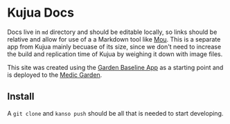 # Kujua Docs

Docs live in `md` directory and should be editable locally, so links should be
relative and allow for use of a a Markdown tool like [Mou](http://mouapp.com/).
This is a separate app from Kujua mainly becuase of its size, since we don't
need to increase the build and replication time of Kujua by weighing it down
with image files.

This site was created using the [Garden Baseline
App](http://garden20.com/baseline-garden-app/) as a starting point and is
deployed to the [Medic Garden](https://medic-dev.iriscouch.com).

## Install

A `git clone` and `kanso push` should be all that is needed to start developing.
